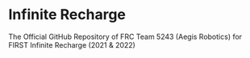 # Infinite Recharge
The Official GitHub Repository of FRC Team 5243 (Aegis Robotics) for FIRST Infinite Recharge (2021 & 2022)
